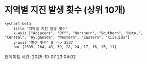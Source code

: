 # 지역별 지진 발생 횟수 (상위 10개)

```mermaid
xychart-beta
    title "지역별 지진 발생 횟수"
    x-axis ["Adjacent", "Off", "Northern", "Southern", "Noto,", "Central", "Hyuganada", "Western", "Eastern", "Kiisuido"]
    y-axis "발생 횟수" 0 --> 2337
    bar [2335, 164, 43, 39, 28, 24, 17, 16, 15, 11]
```

업데이트 시간: 2025-10-07 23:04:02
